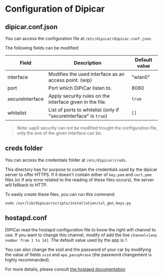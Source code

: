 # Configuration of Dipicar

  
## dipicar.conf.json
You can access the configuration file at `/etc/dipicar/dipicar.conf.json`.

The following fields can be modified:

| Field | Description | Default value |
|--|--|--|
| interface | Modifies the used interface as an access point. (wip) | "wlan0"  |
| port | Port which DiPiCar listen to. | 8060 |
| secureInterface | Apply security rules on the interface given in the file. | `true` |
| whitelist | List of ports to whitelist (only if "secureInterface" is `true`)  | `[]` |

>Note: uap0 security can not be modified trought the configuration file, only the one of the given interface can be.

## creds folder
You can access the credentials folder at `/etc/dipicar/creds`.

This directory has for purpose to contain the credentials used by the dipicar server to
offer HTTPS. If it doesn't contain either of `key.pem` and `cert.pem` files (or if any error related to the reading of these files occurs), the server will fallback to HTTP.

To easily create these files, you can run this command:

```
sudo /usr/lib/dipicar/scripts/installation/ssl_gen_keys.py
```

## hostapd.conf
DiPiCar read the hostapd configuration file to know the right wifi channel to use. If you want to change this channel, modify of add the line `channel=[any number from 1 to 14]`.  The default value used by the app is `7`.

You can also change the ssid and the password of your car by modifying the value of fields `ssid` and
`wpa_passphrase` (the password changement is highly recommanded).

For more details, please consult [the hostapd documentation](https://wireless.wiki.kernel.org/en/users/documentation/hostapd)